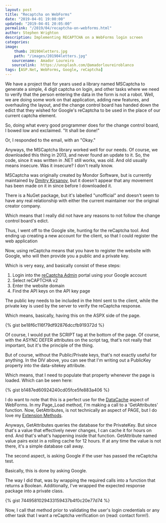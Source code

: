 ```yaml
---
layout: post
title: "Recaptcha on WebForms"
date: "2019-04-01 19:00:00"
updated: "2019-04-01 20:05:00"
permalink: "/2019/04/recaptcha-on-webforms.html"
author: Stephen Wrighton
description: Implementing RECAPTCHA on a WebForms login screen
categories:
image:
    thumb: 201904letters.jpg
    path: "/images/201904letters.jpg"
   sourcename:  Amador Loureiro
   sourcelink:  https://unsplash.com/@amadorloureiroblanco
tags: [ASP.Net, WebForms, Google, reCaptcha]
---
```


We have a project that for years used a library named MSCaptcha  to generate a simple, 4 digit captcha on login, and other tasks where we need to verify that the person entering the data in the form is not a robot. Well, we are doing some work on that application, adding new features, and overhauling the layout, and the change control board has handed down the edict that they wished for Google's reCaptcha to be used in the place of our current captcha element. 

So, doing what every good programmer does for the change control board, I bowed low and exclaimed. "It shall be done!"

Or, I responded to the email, with an "Okay." 

Anyways, the MSCaptcha library worked well for our needs. Of course, we downloaded this thing in 2013, and never found an update to it. So, the code, since it was written in .NET still works, was old. And old usually means insecure.  Was it insecure? I don't really know.

MSCaptcha was originally created by Mondor Software, but is currently maintained by [Dmitry Kirsanov](http://kirsanov.net), but it doesn't appear that any movement has been made on it in since before I downloaded it. 

There is a NuGet package, but it's labelled "unofficial" and doesn't seem to have any real relationship with either the current maintainer nor the original creator company. 

Which means that I really did not have any reasons to not follow the change control board's edict. 

Thus, I went off to the Google site, hunting for the reCaptcha tool.  And ending up creating a new account for the client, so that I could register the web application 

Now, using reCaptcha means that you have to register the website with Google, who will then provide you a public and a private key.  

Which is very easy, and basically consist of these steps:

1. Login into the [reCaptcha Admin](http://www.google.com/recaptcha/admin) portal using your Google account
2. Select reCAPTCHA v2
3. Enter the website domain
4. Find the API keys on the API key page

The public key needs to be included in the html sent to the client, while the private key is used by the server to verify the reCaptcha response. 

Which means, basically, having this on the ASPX side of the page. 

{% gist be18f6c116f79df92876dccfb919372d %}

Of course, I would put the SCRIPT tag at the bottom of the page. Of course, with the ASYNC DEFER attributes on the script tag, that's not really that important, but it's the principle of the thing. 

But of course, without the Public/Private keys, that's not exactly useful for anything.  In the DIV above, you can see that I'm writing out a PublicKey property into the data-sitekey attribute.  

Which means, that I need to populate that property whenever the page is loaded.  Which can be seen here: 
 
{% gist b1487ed60924240cd05fce5fe883a406 %}

I do want to note that this is a perfect use for the [DataCache](/2019/03/aspnet-datacache.html) aspect of WebForms.  In my Page_Load method, I'm making a call to a 'GetAttributes' function.  Now, GetAttributes, is not technically an aspect of PAGE, but I do love my [Extension Methods](https://docs.microsoft.com/en-us/dotnet/visual-basic/programming-guide/language-features/procedures/extension-methods).

Anyways, GetAttributes queries the database for the PrivateKey. But since that's a value that effectively never changes, I can cache it for hours on end.  And that's what's happening inside that function. GetAttribute named value pairs exist in a rolling cache for 12 hours.  If at any time the value is not there, it's a simple database call away. 

The second aspect, is asking Google if the user has passed the reCaptcha test.  

Basically, this is done by asking Google. 

The way I did that, was by wrapping the required calls into a function that returns a Boolean.  Additionally, I've wrapped the expected response package into a private class. 

{% gist 7449581029433159437b4f0c20e77d74 %} 

Now, I call that method prior to validating the user's login credentials or any other task that I want a reCaptcha verification on (read: contact form!). 